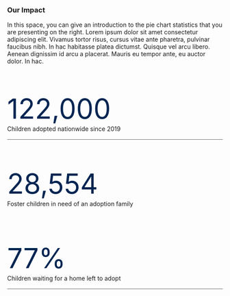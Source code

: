 <div class="grid-container campaign-impact">
  <div class="grid-row grid-gap-lg">
    <div class="tablet:grid-col" style="margin-top: 2rem;">
        <h3>Our Impact</h3>
        <p>In this space, you can give an introduction to the pie chart statistics that you are presenting on the right. Lorem ipsum dolor sit amet consectetur adipiscing elit. Vivamus tortor risus, cursus vitae ante pharetra, pulvinar faucibus nibh. In hac habitasse platea dictumst. Quisque vel arcu libero. Aenean dignissim id arcu a placerat. Mauris eu tempor ante, eu auctor dolor. In hac. </p>
    </div>
    <div class="tablet:grid-col">
      <div class="grid-row" style="
        margin-top: 4rem;
        border-bottom: 1px solid #6D6E71;
        padding-bottom: 1rem;">
        <div class="impact-number grid-col" style="
          font-size: 4rem;
          color: #002552;">
          122,000
        </div>
        <div class="grid-col">Children adopted nationwide since 2019</div>
      </div>
      <div class="grid-row" style="
        margin-top: 4rem;
        padding-bottom: 1rem;">
        <div class="impact-number grid-col" style="
          font-size: 4rem;
          color: #002552;">
          28,554
        </div>
        <div class="grid-col">Foster children in need of an adoption family</div>
      </div>
      <div class="grid-row" style="
        margin-top: 4rem;
        border-bottom: 1px solid #6D6E71;
        padding-bottom: 1rem;">
        <div class="impact-number grid-col" style="
          font-size: 4rem;
          color: #002552;">
          77%
        </div>
        <div class="grid-col">Children waiting for a home left to adopt</div>
      </div>
    </div>
  </div>
</div>